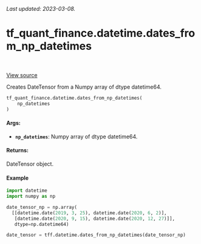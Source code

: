 <!--
This file is generated by a tool. Do not edit directly.
For open-source contributions the docs will be updated automatically.
-->

*Last updated: 2023-03-08.*

<div itemscope itemtype="http://developers.google.com/ReferenceObject">
<meta itemprop="name" content="tf_quant_finance.datetime.dates_from_np_datetimes" />
<meta itemprop="path" content="Stable" />
</div>

# tf_quant_finance.datetime.dates_from_np_datetimes

<!-- Insert buttons and diff -->

<table class="tfo-notebook-buttons tfo-api" align="left">
</table>

<a target="_blank" href="https://github.com/google/tf-quant-finance/blob/master/tf_quant_finance/datetime/date_tensor.py">View source</a>



Creates DateTensor from a Numpy array of dtype datetime64.

```python
tf_quant_finance.datetime.dates_from_np_datetimes(
    np_datetimes
)
```



<!-- Placeholder for "Used in" -->


#### Args:


* <b>`np_datetimes`</b>: Numpy array of dtype datetime64.


#### Returns:

DateTensor object.


#### Example

```python
import datetime
import numpy as np

date_tensor_np = np.array(
  [[datetime.date(2019, 3, 25), datetime.date(2020, 6, 2)],
   [datetime.date(2020, 9, 15), datetime.date(2020, 12, 27)]],
   dtype=np.datetime64)

date_tensor = tff.datetime.dates_from_np_datetimes(date_tensor_np)
```
